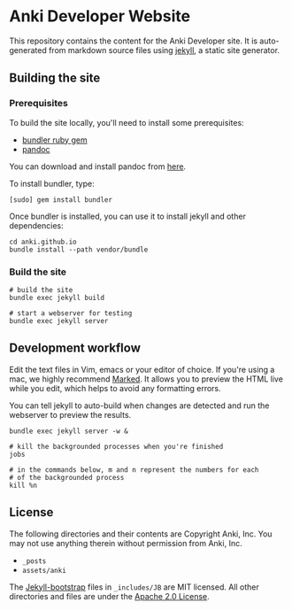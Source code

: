 # Anki Developer Website

This repository contains the content for the Anki Developer site.
It is auto-generated from markdown source files
using [jekyll](http://jekyllrb.com/), a static site generator.

## Building the site

### Prerequisites

To build the site locally, you'll need to install some prerequisites:

- [bundler ruby gem](http://bundler.io/)
- [pandoc](http://johnmacfarlane.net/pandoc/)

You can download and install pandoc from [here](http://johnmacfarlane.net/pandoc/installing.html).

To install bundler, type:
```
[sudo] gem install bundler
```

Once bundler is installed, you can use it to install jekyll and other dependencies:

```
cd anki.github.io
bundle install --path vendor/bundle
``` 

### Build the site

```
# build the site
bundle exec jekyll build

# start a webserver for testing
bundle exec jekyll server
```

## Development workflow

Edit the text files in Vim, emacs or your editor of choice.
If you're using a mac, we highly recommend [Marked](http://markedapp.com/).
It allows you to preview the HTML live while you edit, which helps
to avoid any formatting errors.

You can tell jekyll to auto-build when changes are detected and
run the webserver to preview the results.

```
bundle exec jekyll server -w &

# kill the backgrounded processes when you're finished
jobs

# in the commands below, m and n represent the numbers for each
# of the backgrounded process
kill %n
```

## License

The following directories and their contents are Copyright Anki, Inc.
You may not use anything therein without permission from Anki, Inc.

- `_posts`
- `assets/anki`

The [Jekyll-bootstrap](https://github.com/dbtek/jekyll-bootstrap-3) files in `_includes/JB` are MIT licensed.
All other directories and files are under the [Apache 2.0 License](http://www.apache.org/licenses/LICENSE-2.0.html).
